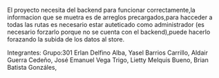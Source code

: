 El proyecto necesita del backend para funcionar correctamente,la informacion que se muetra es de arreglos precargados,para hacceder a todas las rutas es necesario estar auteticado como administrador (es necesario forzarlo porque  no se cuenta con el backend),puede hacerlo forazando la subida de los datos al store.


Integrantes:  Grupo:301
Erlan Delfino Alba,
Yasel Barrios Carrillo,
Aldair Guerra  Cedeño,
José Emanuel Vega Trigo,
Lietty Melquis Bueno,
Brian Batista Gonzáles,
